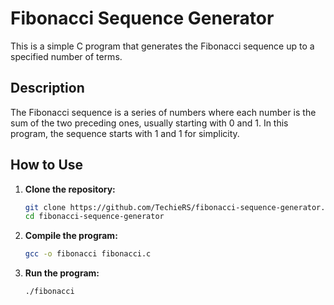 # Fibonacci Sequence Generator

This is a simple C program that generates the Fibonacci sequence up to a specified number of terms.

## Description

The Fibonacci sequence is a series of numbers where each number is the sum of the two preceding ones, usually starting with 0 and 1. In this program, the sequence starts with 1 and 1 for simplicity.

## How to Use

1. **Clone the repository:**
    ```sh
    git clone https://github.com/TechieRS/fibonacci-sequence-generator.git
    cd fibonacci-sequence-generator
    ```

2. **Compile the program:**
    ```sh
    gcc -o fibonacci fibonacci.c
    ```

3. **Run the program:**
    ```sh
    ./fibonacci
    ```



